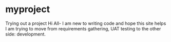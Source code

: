 # myproject
Trying out a project
Hi All-
I am new to writing code and hope this site helps
I am trying to move from requirements gathering, UAT testing to the other side: development.
